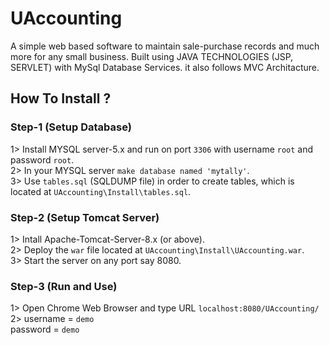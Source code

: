 # UAccounting
A simple web based software to maintain sale-purchase records and much more for any small business.
Built using JAVA TECHNOLOGIES (JSP, SERVLET) with MySql Database Services.
it also follows MVC Architacture.

## How To Install ?

### Step-1 (Setup Database)
1> Install MYSQL server-5.x and run on port `3306` with username `root` and password `root`.<br>
2> In your MYSQL server `make database named 'mytally'`.<br>
3> Use `tables.sql` (SQLDUMP file) in order to create tables, which is located at ` UAccounting\Install\tables.sql `.


### Step-2 (Setup Tomcat Server)
1> Intall Apache-Tomcat-Server-8.x (or above).<br>
2> Deploy the `war` file located at ` UAccounting\Install\UAccounting.war `.<br>
3> Start the server on any port say 8080.

### Step-3 (Run and Use)
1> Open Chrome Web Browser and type URL `localhost:8080/UAccounting/`<br>
2> username = `demo`<br>
   password = `demo`
   
